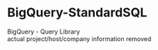 # BigQuery-StandardSQL
BigQuery - Query Library 
<br> 
actual project/host/company information removed
